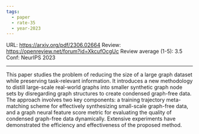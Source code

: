 ```yaml
---
tags:
  - paper
  - rate-35
  - year-2023
---
```

URL: https://arxiv.org/pdf/2306.02664
Review: https://openreview.net/forum?id=XkcufOcgUc
Review average (1-5): 3.5
Conf: NeurIPS 2023

---

This paper studies the problem of reducing the size of a large graph dataset while preserving task-relevant information. It introduces a new methodology to distill large-scale real-world graphs into smaller synthetic graph node sets by disregarding graph structures to create condensed graph-free data. The approach involves two key components: a training trajectory meta-matching scheme for effectively synthesizing small-scale graph-free data, and a graph neural feature score metric for evaluating the quality of condensed graph-free data dynamically. Extensive experiments have demonstrated the efficiency and effectiveness of the proposed method.